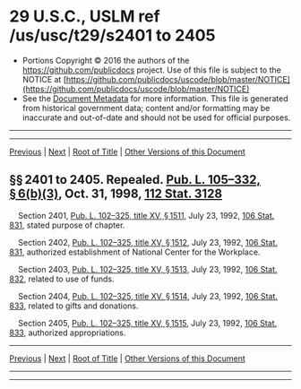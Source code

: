---
---

# 29 U.S.C., USLM ref /us/usc/t29/s2401 to 2405

* Portions Copyright © 2016 the authors of the https://github.com/publicdocs project.
  Use of this file is subject to the NOTICE at [https://github.com/publicdocs/uscode/blob/master/NOTICE](https://github.com/publicdocs/uscode/blob/master/NOTICE)
* See the [Document Metadata](././../../../..//README.md) for more information.
  This file is generated from historical government data; content and/or formatting may be inaccurate and out-of-date and should not be used for official purposes.

----------
----------

[Previous](./../../../..//us/usc/t29/ch26/m__us_usc_t29_ch26.md) | [Next](./../../../..//us/usc/t29/ch27/m__us_usc_t29_ch27.md) | [Root of Title](./../../../../) | [Other Versions of this Document](https://publicdocs.github.io/go/links?ns=uslm&ref=%2Fus%2Fusc%2Ft29%2Fs2401+to+2405)

## §§ 2401 to 2405. Repealed. [Pub. L. 105–332, § 6(b)(3)][/us/pl/105/332/s6/b/3], Oct. 31, 1998, [112 Stat. 3128][/us/stat/112/3128]

    Section 2401, [Pub. L. 102–325, title XV, § 1511][/us/pl/102/325/s1511], July 23, 1992, [106 Stat. 831][/us/stat/106/831], stated purpose of chapter.

    Section 2402, [Pub. L. 102–325, title XV, § 1512][/us/pl/102/325/s1512], July 23, 1992, [106 Stat. 831][/us/stat/106/831], authorized establishment of National Center for the Workplace.

    Section 2403, [Pub. L. 102–325, title XV, § 1513][/us/pl/102/325/s1513], July 23, 1992, [106 Stat. 832][/us/stat/106/832], related to use of funds.

    Section 2404, [Pub. L. 102–325, title XV, § 1514][/us/pl/102/325/s1514], July 23, 1992, [106 Stat. 833][/us/stat/106/833], related to gifts and donations.

    Section 2405, [Pub. L. 102–325, title XV, § 1515][/us/pl/102/325/s1515], July 23, 1992, [106 Stat. 833][/us/stat/106/833], authorized appropriations.

----------

[Previous](./../../../..//us/usc/t29/ch26/m__us_usc_t29_ch26.md) | [Next](./../../../..//us/usc/t29/ch27/m__us_usc_t29_ch27.md) | [Root of Title](./../../../../) | [Other Versions of this Document](https://publicdocs.github.io/go/links?ns=uslm&ref=%2Fus%2Fusc%2Ft29%2Fs2401+to+2405)

----------
----------

[/us/pl/105/332/s6/b/3]: https://publicdocs.github.io/go/links?ns=uslm&ref=%2Fus%2Fpl%2F105%2F332%2Fs6%2Fb%2F3
[/us/stat/112/3128]: https://publicdocs.github.io/go/links?ns=uslm&ref=%2Fus%2Fstat%2F112%2F3128
[/us/pl/102/325/s1511]: https://publicdocs.github.io/go/links?ns=uslm&ref=%2Fus%2Fpl%2F102%2F325%2Fs1511
[/us/stat/106/831]: https://publicdocs.github.io/go/links?ns=uslm&ref=%2Fus%2Fstat%2F106%2F831
[/us/pl/102/325/s1512]: https://publicdocs.github.io/go/links?ns=uslm&ref=%2Fus%2Fpl%2F102%2F325%2Fs1512
[/us/stat/106/831]: https://publicdocs.github.io/go/links?ns=uslm&ref=%2Fus%2Fstat%2F106%2F831
[/us/pl/102/325/s1513]: https://publicdocs.github.io/go/links?ns=uslm&ref=%2Fus%2Fpl%2F102%2F325%2Fs1513
[/us/stat/106/832]: https://publicdocs.github.io/go/links?ns=uslm&ref=%2Fus%2Fstat%2F106%2F832
[/us/pl/102/325/s1514]: https://publicdocs.github.io/go/links?ns=uslm&ref=%2Fus%2Fpl%2F102%2F325%2Fs1514
[/us/stat/106/833]: https://publicdocs.github.io/go/links?ns=uslm&ref=%2Fus%2Fstat%2F106%2F833
[/us/pl/102/325/s1515]: https://publicdocs.github.io/go/links?ns=uslm&ref=%2Fus%2Fpl%2F102%2F325%2Fs1515
[/us/stat/106/833]: https://publicdocs.github.io/go/links?ns=uslm&ref=%2Fus%2Fstat%2F106%2F833


